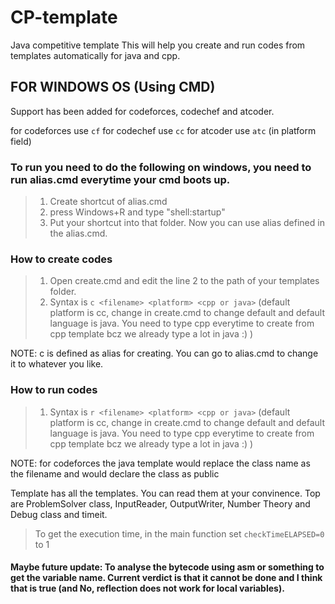 # CP-template
Java competitive template
This will help you create and run codes from templates automatically for java and cpp.

## FOR WINDOWS OS (Using CMD)
Support has been added for codeforces, codechef and atcoder.

for codeforces use ```cf```
for codechef use ```cc```
for atcoder use ```atc``` (in platform field)

### To run you need to do the following on windows, you need to run alias.cmd everytime your cmd boots up.
> 1. Create shortcut of alias.cmd
> 2. press Windows+R and type "shell:startup"
> 3. Put your shortcut into that folder. Now you can use alias defined in the alias.cmd.

### How to create codes
> 1. Open create.cmd and edit the line 2 to the path of your templates folder.
> 2. Syntax is ```c <filename> <platform> <cpp or java>``` (default platform is cc, change in create.cmd to change default and default language is java. You need to type cpp everytime to create from cpp template bcz we already type a lot in java :) )

  NOTE: c is defined as alias for creating. You can go to alias.cmd to change it to whatever you like.

### How to run codes
> 1. Syntax is ```r <filename> <platform> <cpp or java>``` (default platform is cc, change in create.cmd to change default and default language is java. You need to type cpp everytime to create from cpp template bcz we already type a lot in java :) )

NOTE: for codeforces the java template would replace the class name as the filename and would declare the class as public

Template has all the templates. You can read them at your convinence.
Top are ProblemSolver class, InputReader, OutputWriter, Number Theory and Debug class and timeit.

> To get the execution time, in the main function set ```checkTimeELAPSED=0``` to 1

#### Maybe future update:  To analyse the bytecode using asm or something to get the variable name. Current verdict is that it cannot be done and I think that is true (and No, reflection does not work for local variables).
